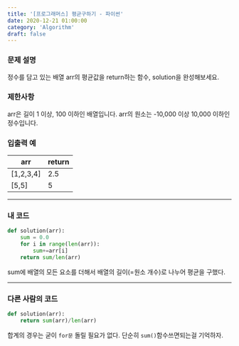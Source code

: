 ```yaml
---
title: '[프로그래머스] 평균구하기 - 파이썬'
date: 2020-12-21 01:00:00
category: 'Algorithm'
draft: false
---
```

### 문제 설명
정수를 담고 있는 배열 arr의 평균값을 return하는 함수, solution을 완성해보세요.


### 제한사항
arr은 길이 1 이상, 100 이하인 배열입니다.
arr의 원소는 -10,000 이상 10,000 이하인 정수입니다.


### 입출력 예
|arr	|return|
|---|---|
|[1,2,3,4]|	2.5|
|[5,5]|	5|
---


###  내 코드
```python
def solution(arr):
    sum = 0.0
    for i in range(len(arr)):
        sum+=arr[i]
    return sum/len(arr)
```
sum에 배열의 모든 요소를 더해서 배열의 길이(=원소 개수)로 나누어 평균을 구했다.

---


### 다른 사람의 코드
```python
def solution(arr):
    return sum(arr)/len(arr)
```
합계의 경우는 굳이 `for문` 돌릴 필요가 없다. 단순히 `sum()`함수쓰면되는걸 기억하자.
